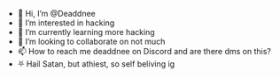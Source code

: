 - 👋 Hi, I’m @Deaddnee
- 👀 I’m interested in hacking
- 🌱 I’m currently learning more hacking
- 💞️ I’m looking to collaborate on not much
- 📫 How to reach me deaddnee on Discord and are there dms on this?
- ⛧ Hail Satan, but athiest, so self beliving ig
